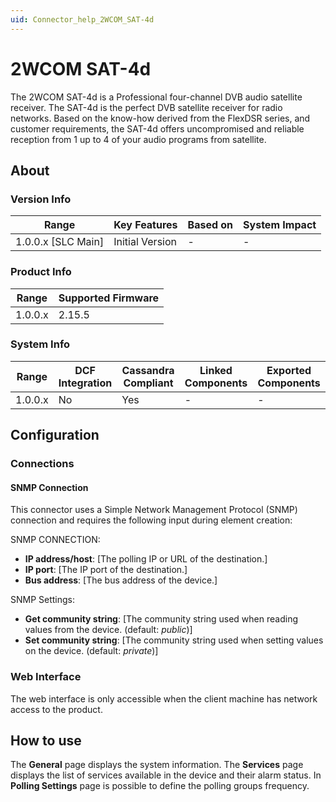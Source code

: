 ```yaml
---
uid: Connector_help_2WCOM_SAT-4d
---
```


# 2WCOM SAT-4d

The 2WCOM SAT-4d is a Professional four-channel DVB audio satellite receiver. 
The SAT-4d is the perfect DVB satellite receiver for radio networks. Based on the know-how derived from the FlexDSR series, and customer requirements, the SAT-4d offers uncompromised and reliable reception from 1 up to 4 of your audio programs from satellite.

## About

### Version Info
| Range                | Key Features     | Based on     | System Impact     |
|----------------------|------------------|--------------|-------------------|
| 1.0.0.x \[SLC Main\] | Initial Version  | \-           | \-                |

### Product Info

| Range     | Supported Firmware     |
|-----------|------------------------|
| 1.0.0.x   | 2.15.5                   |

### System Info

| Range     | DCF Integration     | Cassandra Compliant     | Linked Components     | Exported Components     |
|-----------|---------------------|-------------------------|-----------------------|-------------------------|
| 1.0.0.x   | No                  | Yes                     | \-                    | \-                      |

## Configuration

### Connections

#### SNMP Connection

This connector uses a Simple Network Management Protocol (SNMP) connection and requires the following input during element creation:

SNMP CONNECTION:

- **IP address/host**: [The polling IP or URL of the destination.]
- **IP port**: [The IP port of the destination.]
- **Bus address**: [The bus address of the device.]

SNMP Settings:

- **Get community string**: [The community string used when reading values from the device. (default: *public*)]
- **Set community string**: [The community string used when setting values on the device. (default: *private*)]

### Web Interface

The web interface is only accessible when the client machine has network access to the product.

## How to use

The **General** page displays the system information.
The **Services** page displays the list of services available in the device and their alarm status.
In **Polling Settings** page is possible to define the polling groups frequency.
